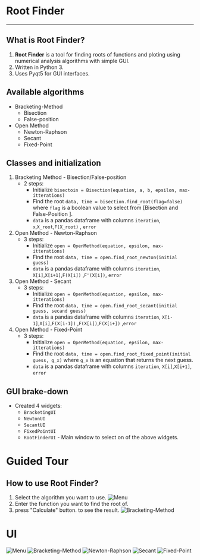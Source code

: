 # Root Finder

---

## What is Root Finder?

1. **Root Finder** is a tool for finding roots of functions and ploting using numerical analysis algorithms with simple GUI.
2. Written in Python 3.
3. Uses Pyqt5 for GUI interfaces.

## Available algorithms

* Bracketing-Method
    * Bisection
    * False-position
* Open Method
    * Newton-Raphson
    * Secant
    * Fixed-Point

## Classes and initialization

1. Bracketing Method - Bisection/False-position
    - 2 steps:
        * Initialize `bisectoin = Bisection(equation, a, b, epsilon, max-itterations)`
        * Find the root `data, time = bisection.find_root(flag=false)` where `flag` is a boolean value to select
          from [Bisection and False-Position ].
        * `data` is a pandas dataframe with columns `iteration`, `x`,`X_root`,`F(X_root)` , `error`
2. Open Method - Newton-Raphson
    - 3 steps:
        * Initialize `open = OpenMethod(equation, epsilon, max-itterations)`
        * Find the root `data, time = open.find_root_newton(initial guess)`
        * `data` is a pandas dataframe with columns `iteration`, `X[i]`,`X[i+1]`,`F(X[i])` ,`F'(X[i])`, `error`
3. Open Method - Secant
    - 3 steps:
        * Initialize `open = OpenMethod(equation, epsilon, max-itterations)`
        * Find the root `data, time = open.find_root_secant(initial guess, secand guess)`
        * `data` is a pandas dataframe with columns `iteration`, `X[i-1]`,`X[i]`,`F(X[i-1])` ,`F(X[i])`,`F(X[i+])`
          ,`error`
4. Open Method - Fixed-Point
    - 3 steps:
        * Initialize `open = OpenMethod(equation, epsilon, max-itterations)`
        * Find the root `data, time = open.find_root_fixed_point(initial guess, g_x)` where `g_x` is an equation that
          returns the next guess.
        * `data` is a pandas dataframe with columns `iteration`, `X[i]`,`X[i+1]`, `error`
## GUI brake-down
* Created 4 widgets:
    * `BracketingUI`
    * `NewtonUI`
    * `SecantUI`
    * `FixedPointUI`
    * `RootFinderUI` - Main window to select on of the above widgets.

# Guided Tour
## How to use Root Finder?

1. Select the algorithm you want to use.
   ![Menu](../assets/MenuUI.png)
2. Enter the function you want to find the root of.
3. press "Calculate" button. to see the result.
   ![Bracketing-Method](../assets/bracketUI.png)

# UI

![Menu](../assets/MenuUI.png)
![Bracketing-Method](../assets/bracketUI.png)
![Newton-Raphson](../assets/NewtonUI.png)
![Secant](../assets/SecantUI.png)
![Fixed-Point](../assets/FixedUI.png)
